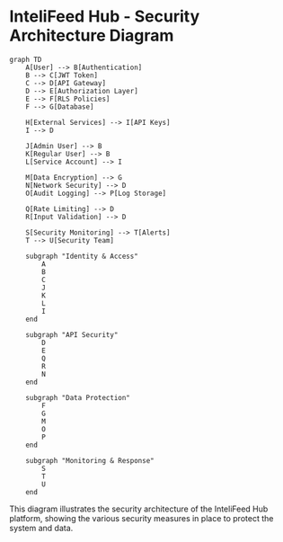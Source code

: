 # InteliFeed Hub - Security Architecture Diagram

```mermaid
graph TD
    A[User] --> B[Authentication]
    B --> C[JWT Token]
    C --> D[API Gateway]
    D --> E[Authorization Layer]
    E --> F[RLS Policies]
    F --> G[Database]
    
    H[External Services] --> I[API Keys]
    I --> D
    
    J[Admin User] --> B
    K[Regular User] --> B
    L[Service Account] --> I
    
    M[Data Encryption] --> G
    N[Network Security] --> D
    O[Audit Logging] --> P[Log Storage]
    
    Q[Rate Limiting] --> D
    R[Input Validation] --> D
    
    S[Security Monitoring] --> T[Alerts]
    T --> U[Security Team]
    
    subgraph "Identity & Access"
        A
        B
        C
        J
        K
        L
        I
    end
    
    subgraph "API Security"
        D
        E
        Q
        R
        N
    end
    
    subgraph "Data Protection"
        F
        G
        M
        O
        P
    end
    
    subgraph "Monitoring & Response"
        S
        T
        U
    end
```

This diagram illustrates the security architecture of the InteliFeed Hub platform, showing the various security measures in place to protect the system and data.